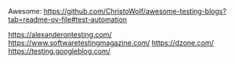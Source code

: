 Awesome: https://github.com/ChristoWolf/awesome-testing-blogs?tab=readme-ov-file#test-automation

https://alexanderontesting.com/
https://www.softwaretestingmagazine.com/
https://dzone.com/
https://testing.googleblog.com/